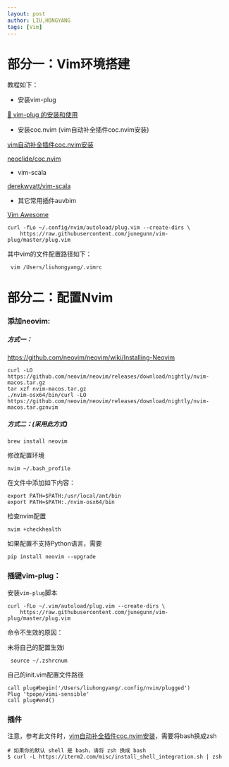 ```yaml
---
layout: post
author: LIU,HONGYANG
tags: [Vim]
---
```




# 部分一：Vim环境搭建

教程如下：



- 安装vim-plug

[🦄 vim-plug 的安装和使用](https://segmentfault.com/a/1190000018089782)

- 安装coc.nvim (vim自动补全插件coc.nvim安装)

[vim自动补全插件coc.nvim安装](https://www.jianshu.com/p/55cf1fa7a467)

[neoclide/coc.nvim](https://github.com/neoclide/coc.nvim)

- vim-scala

[derekwyatt/vim-scala](https://github.com/derekwyatt/vim-scala)

- 其它常用插件auvbim

[Vim Awesome](https://vimawesome.com/)



```
curl -fLo ~/.config/nvim/autoload/plug.vim --create-dirs \
    https://raw.githubusercontent.com/junegunn/vim-plug/master/plug.vim
```



其中vim的文件配置路径如下：

```
 vim /Users/liuhongyang/.vimrc
```



# 部分二：配置Nvim



### 添加neovim:

##### 方式一：

https://github.com/neovim/neovim/wiki/Installing-Neovim

```shell
curl -LO https://github.com/neovim/neovim/releases/download/nightly/nvim-macos.tar.gz
tar xzf nvim-macos.tar.gz
./nvim-osx64/bin/curl -LO https://github.com/neovim/neovim/releases/download/nightly/nvim-macos.tar.gznvim
```



##### 方式二：(采用此方式)

```shell
brew install neovim
```



修改配置环境

```shell
nvim ~/.bash_profile
```



在文件中添加如下内容：

```
export PATH=$PATH:/usr/local/ant/bin
export PATH=$PATH:./nvim-osx64/bin
```





检查nvim配置

```
nvim +checkhealth
```



如果配置不支持Python语言，需要

```
pip install neovim --upgrade
```





### 插键vim-plug：



安装`vim-plug`脚本



``` '':Incd au
curl -fLo ~/.vim/autoload/plug.vim --create-dirs \
    https://raw.githubusercontent.com/junegunn/vim-plug/master/plug.vim
```



命令不生效的原因：

未将自己的配置生效i

```
 source ~/.zshrcnum
```



自己的init.vim配置文件路径

```
call plug#begin('/Users/liuhongyang/.config/nvim/plugged')
Plug 'tpope/vimi-sensible'
call plug#end()
```





### 插件



注意，参考此文件时，[vim自动补全插件coc.nvim安装](https://www.jianshu.com/p/55cf1fa7a467)，需要将bash换成zsh

```
# 如果你的默认 shell 是 bash，请将 zsh 换成 bash
$ curl -L https://iterm2.com/misc/install_shell_integration.sh | zsh
```






